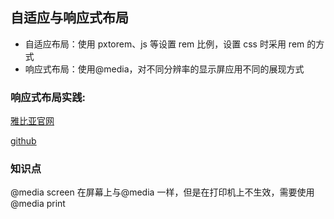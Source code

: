 ## 自适应与响应式布局

- 自适应布局：使用 pxtorem、js 等设置 rem 比例，设置 css 时采用 rem 的方式
- 响应式布局：使用@media，对不同分辨率的显示屏应用不同的展现方式

### 响应式布局实践:

[雅比亚官网](http://www.bybhelmet.com)

[github](https://gitlab.com/hirara/byb-helmet)

### 知识点

@media screen 在屏幕上与@media 一样，但是在打印机上不生效，需要使用@media print
